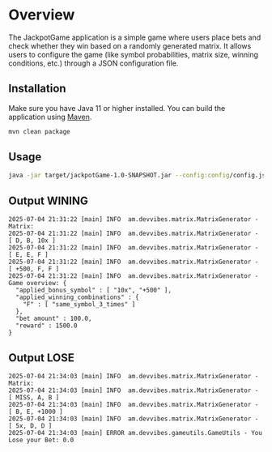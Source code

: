 # Overview

The JackpotGame application is a simple game where users place bets and check whether they win based on a randomly generated matrix. It allows users to configure the game (like symbol probabilities, matrix size, winning conditions, etc.) through a JSON configuration file.

## Installation

Make sure you have Java 11 or higher installed. You can build the application using [Maven](https://maven.apache.org/).

```bash
mvn clean package
```

## Usage

```bash
java -jar target/jackpotGame-1.0-SNAPSHOT.jar --config:config/config.json --betting-amount:100  
```

## Output WINING
```log
2025-07-04 21:31:22 [main] INFO  am.devvibes.matrix.MatrixGenerator - Matrix:
2025-07-04 21:31:22 [main] INFO  am.devvibes.matrix.MatrixGenerator - [ D, B, 10x ]
2025-07-04 21:31:22 [main] INFO  am.devvibes.matrix.MatrixGenerator - [ E, E, F ]
2025-07-04 21:31:22 [main] INFO  am.devvibes.matrix.MatrixGenerator - [ +500, F, F ]
2025-07-04 21:31:22 [main] INFO  am.devvibes.matrix.MatrixGenerator - Game overview: {
  "applied_bonus_symbol" : [ "10x", "+500" ],
  "applied_winning_combinations" : {
    "F" : [ "same_symbol_3_times" ]
  },
  "bet amount" : 100.0,
  "reward" : 1500.0
}

```
## Output LOSE
```log
2025-07-04 21:34:03 [main] INFO  am.devvibes.matrix.MatrixGenerator - Matrix:
2025-07-04 21:34:03 [main] INFO  am.devvibes.matrix.MatrixGenerator - [ MISS, A, B ]
2025-07-04 21:34:03 [main] INFO  am.devvibes.matrix.MatrixGenerator - [ B, E, +1000 ]
2025-07-04 21:34:03 [main] INFO  am.devvibes.matrix.MatrixGenerator - [ 5x, D, D ]
2025-07-04 21:34:03 [main] ERROR am.devvibes.gameutils.GameUtils - You Lose your Bet: 0.0


```